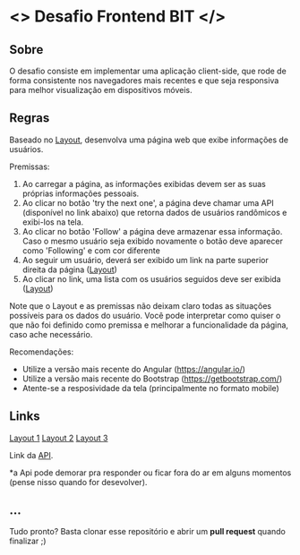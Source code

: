# <> Desafio Frontend BIT </>

## Sobre

O desafio consiste em implementar uma aplicação client-side, que rode de forma consistente nos navegadores mais recentes e que seja responsiva para melhor visualização em dispositivos móveis.

## Regras

Baseado no [Layout](https://github.com/b2w-marketplace/challenge-front/blob/master/files/layout-about.jpg), desenvolva uma página web que exibe informações de usuários.

Premissas:
1. Ao carregar a página, as informações exibidas devem ser as suas próprias informações pessoais.
2. Ao clicar no botão 'try the next one', a página deve chamar uma API (disponível no link abaixo) que retorna dados de usuários randômicos e exibi-los na tela.
3. Ao clicar no botão 'Follow' a página deve armazenar essa informação. Caso o mesmo usuário seja exibido novamente o botão deve aparecer como 'Following' e com cor diferente
4. Ao seguir um usuário, deverá ser exibido um link na parte superior direita da página ([Layout](https://github.com/b2w-marketplace/challenge-front/blob/master/files/layout-about_following.jpg))
5. Ao clicar no link, uma lista com os usuários seguidos deve ser exibida ([Layout](https://github.com/b2w-marketplace/challenge-front/blob/master/files/layout-about_followers-list.jpg))

 Note que o Layout e as premissas não deixam claro todas as situações possíveis para os dados do usuário.
 Você pode interpretar como quiser o que não foi definido como premissa e melhorar a funcionalidade da página, caso ache necessário.
 
Recomendações:
- Utilize a versão mais recente do Angular (https://angular.io/)
- Utilize a versão mais recente do Bootstrap (https://getbootstrap.com/)
- Atente-se a resposividade da tela (principalmente no formato mobile)

## Links
[Layout 1](https://github.com/b2w-marketplace/challenge-front/blob/master/files/layout-about.jpg)
[Layout 2](https://github.com/b2w-marketplace/challenge-front/blob/master/files/layout-about_following.jpg)
[Layout 3](https://github.com/b2w-marketplace/challenge-front/blob/master/files/layout-about_followers-list.jpg)

Link da [API](https://randomuser.me/api/).

*a Api pode demorar pra responder ou ficar fora do ar em alguns momentos (pense nisso quando for desevolver).

## ...

Tudo pronto? Basta clonar esse repositório e abrir um **pull request** quando finalizar ;)

